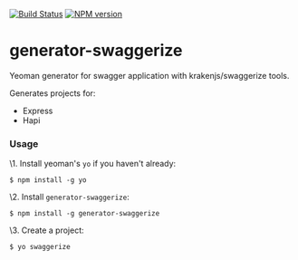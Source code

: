 [![Build Status](https://travis-ci.org/krakenjs/generator-swaggerize.png)](https://travis-ci.org/krakenjs/generator-swaggerize) [![NPM version](https://badge.fury.io/js/generator-swaggerize.png)](http://badge.fury.io/js/generator-swaggerize)

# generator-swaggerize

Yeoman generator for swagger application with krakenjs/swaggerize tools.

Generates projects for:
- Express
- Hapi

### Usage

\1. Install yeoman's `yo` if you haven't already:

```
$ npm install -g yo
```

\2. Install `generator-swaggerize`:

```
$ npm install -g generator-swaggerize
```

\3. Create a project:

```
$ yo swaggerize
```
